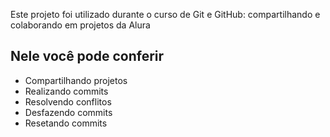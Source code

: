 Este projeto foi utilizado durante o curso de Git e GitHub: compartilhando e colaborando em projetos da Alura

## Nele você pode conferir

- Compartilhando projetos
- Realizando commits
- Resolvendo conflitos
- Desfazendo commits
- Resetando commits
